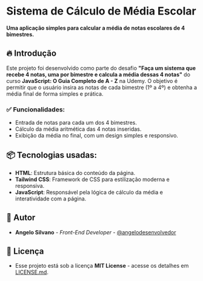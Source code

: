 # Sistema de Cálculo de Média Escolar

**Uma aplicação simples para calcular a média de notas escolares de 4 bimestres.**

## 🔥 Introdução

Este projeto foi desenvolvido como parte do desafio **"Faça um sistema que recebe 4 notas, uma por bimestre e calcula a média dessas 4 notas"** do curso **JavaScript: O Guia Completo de A - Z** na Udemy. O objetivo é permitir que o usuário insira as notas de cada bimestre (1º a 4º) e obtenha a média final de forma simples e prática.

### ✅ Funcionalidades:
- Entrada de notas para cada um dos 4 bimestres.
- Cálculo da média aritmética das 4 notas inseridas.
- Exibição da média no final, com um design simples e responsivo.

## 📦 Tecnologias usadas:

- **HTML**: Estrutura básica do conteúdo da página.
- **Tailwind CSS**: Framework de CSS para estilização moderna e responsiva.
- **JavaScript**: Responsável pela lógica de cálculo da média e interatividade com a página.

## 👷 Autor

- **Angelo Silvano** - *Front-End Developer* - [@angelodesenvolvedor](https://github.com/angelodesenvolvedor)

## 📄 Licença

- Esse projeto está sob a licença **MIT License** - acesse os detalhes em [LICENSE.md](https://github.com/angelodesenvolvedor/SistemaEscolar?tab=MIT-1-ov-file).
